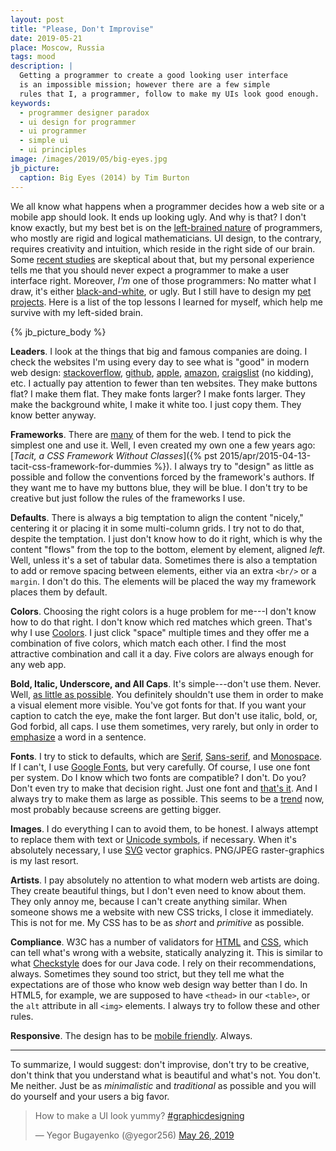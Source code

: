 ```yaml
---
layout: post
title: "Please, Don't Improvise"
date: 2019-05-21
place: Moscow, Russia
tags: mood
description: |
  Getting a programmer to create a good looking user interface
  is an impossible mission; however there are a few simple
  rules that I, a programmer, follow to make my UIs look good enough.
keywords:
  - programmer designer paradox
  - ui design for programmer
  - ui programmer
  - simple ui
  - ui principles
image: /images/2019/05/big-eyes.jpg
jb_picture:
  caption: Big Eyes (2014) by Tim Burton
---
```


We all know what happens when a programmer decides how a web site
or a mobile app should look. It ends up looking ugly. And why is that? I don't know exactly,
but my best bet is on the [left-brained nature](https://www.linkedin.com/pulse/left-brain-vs-right-brain-developers-warren-gwartney/)
of programmers, who mostly are rigid and logical mathematicians. UI design, to the contrary,
requires creativity and intuition, which reside in the right side of our brain.
Some [recent studies](https://www.fastcompany.com/3029364/this-is-your-brain-on-code-according-to-functional-mri-imaging)
are skeptical about that, but my personal experience tells me that you should never expect
a programmer to make a user interface right.
Moreover, *I'm* one of those programmers: No matter what I draw, it's either
[black-and-white](/paintings.html), or ugly.
But I still have to design my [pet projects](/pets.html).
Here is a list of the top lessons I learned for myself, which help me survive
with my left-sided brain.

<!--more-->

{% jb_picture_body %}

**Leaders**.
I look at the things that big and famous companies are doing. I check the websites
I'm using every day to see what is "good" in modern web design:
[stackoverflow](https://stackoverflow.com),
[github](https://github.com),
[apple](https://www.apple.com),
[amazon](https://www.amazon.com),
[craigslist](https://www.craigslist.org/) (no kidding), etc.
I actually pay attention to fewer than ten websites.
They make buttons flat? I make them flat. They make fonts larger? I make
fonts larger. They make the background white, I make it white too.
I just copy them. They know better anyway.

**Frameworks**.
There are [many](https://github.com/troxler/awesome-css-frameworks) of them for
the web. I tend to pick the simplest one and use it. Well, I even created my own one
a few years ago: [_Tacit, a CSS Framework Without Classes_]({% pst 2015/apr/2015-04-13-tacit-css-framework-for-dummies %}).
I always try to "design" as little as possible and follow the
conventions forced by the framework's authors. If they want me to have my
buttons blue, they will be blue. I don't try to be creative but just follow
the rules of the frameworks I use.

**Defaults**.
There is always a big temptation to align the content "nicely,"
centering it or placing it in some multi-column grids. I try not to do
that, despite the temptation. I just don't know how to do it right,
which is why the content "flows" from the top to the bottom, element
by element, aligned _left_. Well, unless it's a set of tabular data.
Sometimes there is also a temptation to add or remove spacing between
elements, either via an extra `<br/>` or a `margin`. I don't do this.
The elements will be placed the way my framework places them by default.

**Colors**.
Choosing the right colors is a huge problem for me---I don't know how to do that right.
I don't know which red matches which green. That's why I use
[Coolors](https://coolors.co/app). I just click "space" multiple times and they
offer me a combination of five colors, which match each
other. I find the most attractive combination and call it a day. Five colors
are always enough for any web app.

**Bold, Italic, Underscore, and All Caps**.
It's simple---don't use them. Never. Well,
[as little as possible](https://practicaltypography.com/bold-or-italic.html).
You definitely shouldn't use them in order to make a visual element more visible. You've got
fonts for that. If you want your caption to catch the eye, make the
font larger. But don't use italic, bold, or, God forbid, all caps. I use
them sometimes, very rarely, but only in order to
[emphasize](https://en.wikipedia.org/wiki/Emphasis_%28typography%29)
a word in a sentence.

**Fonts**.
I try to stick to defaults, which are
[Serif](https://en.wikipedia.org/wiki/Serif),
[Sans-serif](https://en.wikipedia.org/wiki/Sans-serif),
and [Monospace](https://en.wikipedia.org/wiki/Monospaced_font).
If I can't, I use [Google Fonts](https://fonts.google.com/),
but very carefully. Of course, I use one font per system.
Do I know which two fonts are compatible? I don't. Do you?
Don't even try to make that decision right. Just one font and
[that's it](https://www.quora.com/How-many-different-fonts-should-you-use-in-your-website).
And I always try to make them as large as possible. This seems to be a
[trend](https://blog.marvelapp.com/body-text-small/)
now, most probably because screens are getting bigger.

**Images**.
I do everything I can to avoid them, to be honest. I always attempt to
replace them with text or [Unicode symbols](https://en.wikipedia.org/wiki/List_of_Unicode_characters),
if necessary. When it's absolutely necessary, I use
[SVG](https://en.wikipedia.org/wiki/Scalable_Vector_Graphics) vector graphics.
PNG/JPEG raster-graphics is my last resort.

**Artists**.
I pay absolutely no attention to what modern web artists are doing.
They create beautiful things, but I don't even need to know about them.
They only annoy me, because I can't create anything similar. When someone
shows me a website with new CSS tricks, I close it immediately. This is not for
me. My CSS has to be as _short_ and _primitive_ as possible.

**Compliance**.
W3C has a number of validators for
[HTML](https://validator.w3.org/) and
[CSS](https://jigsaw.w3.org/css-validator/), which can tell what's
wrong with a website, statically analyzing it. This is similar to what
[Checkstyle](http://checkstyle.sourceforge.net/)
does for our Java code. I rely on their recommendations, always.
Sometimes they sound too strict, but they tell me what the expectations are
of those who know web design way better than I do.  In HTML5,
for example, we are supposed to have `<thead>` in our `<table>`, or the `alt` attribute
in all `<img>` elements. I always try to follow these and other rules.

**Responsive**.
The design has to be [mobile friendly](https://en.wikipedia.org/wiki/Responsive_web_design).
Always.

<hr/>

To summarize, I would suggest: don't improvise, don't try to be
creative, don't think that you understand what is beautiful and what's not.
You don't. Me neither. Just be as _minimalistic_ and _traditional_ as possible
and you will do yourself and your users a big favor.

<blockquote class="twitter-tweet" data-lang="en"><p lang="en" dir="ltr">How to make a UI look yummy? <a href="https://twitter.com/hashtag/graphicdesigning?src=hash&amp;ref_src=twsrc%5Etfw">#graphicdesigning</a></p>&mdash; Yegor Bugayenko (@yegor256) <a href="https://twitter.com/yegor256/status/1132522579674173441?ref_src=twsrc%5Etfw">May 26, 2019</a></blockquote>
<script async src="https://platform.twitter.com/widgets.js" charset="utf-8"></script>
